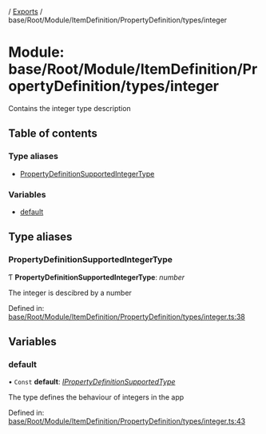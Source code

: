 [](../README.md) / [Exports](../modules.md) / base/Root/Module/ItemDefinition/PropertyDefinition/types/integer

# Module: base/Root/Module/ItemDefinition/PropertyDefinition/types/integer

Contains the integer type description

## Table of contents

### Type aliases

- [PropertyDefinitionSupportedIntegerType](base_root_module_itemdefinition_propertydefinition_types_integer.md#propertydefinitionsupportedintegertype)

### Variables

- [default](base_root_module_itemdefinition_propertydefinition_types_integer.md#default)

## Type aliases

### PropertyDefinitionSupportedIntegerType

Ƭ **PropertyDefinitionSupportedIntegerType**: *number*

The integer is descibred by a number

Defined in: [base/Root/Module/ItemDefinition/PropertyDefinition/types/integer.ts:38](https://github.com/onzag/itemize/blob/0e9b128c/base/Root/Module/ItemDefinition/PropertyDefinition/types/integer.ts#L38)

## Variables

### default

• `Const` **default**: [*IPropertyDefinitionSupportedType*](../interfaces/base_root_module_itemdefinition_propertydefinition_types.ipropertydefinitionsupportedtype.md)

The type defines the behaviour of integers in the app

Defined in: [base/Root/Module/ItemDefinition/PropertyDefinition/types/integer.ts:43](https://github.com/onzag/itemize/blob/0e9b128c/base/Root/Module/ItemDefinition/PropertyDefinition/types/integer.ts#L43)

